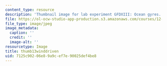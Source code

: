 ```yaml
---
content_type: resource
description: 'Thumbnail image for lab experiment GFDXIII: Ocean gyres.'
file: https://ol-ocw-studio-app-production.s3.amazonaws.com/courses/12-003-atmosphere-ocean-and-climate-dynamics-fall-2008/7125c90206e89a9cef7e90025def4be8_thumb13winddriven.jpg
file_type: image/jpeg
image_metadata:
  caption: ''
  credit: ''
  image-alt: ''
resourcetype: Image
title: thumb13winddriven
uid: 7125c902-06e8-9a9c-ef7e-90025def4be8
---
```


